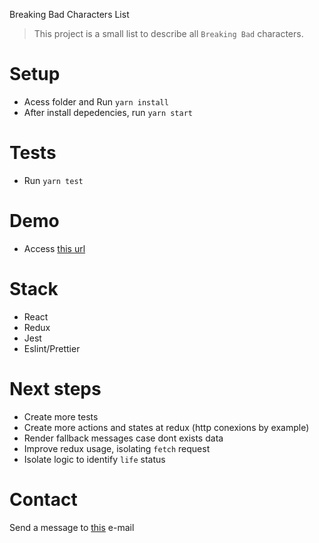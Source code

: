 Breaking Bad Characters List

> This project is a small list to describe all `Breaking Bad` characters.

# Setup

- Acess folder and Run `yarn install`
- After install depedencies, run `yarn start`

# Tests

- Run `yarn test`

# Demo

- Access [this url](https://breaking-bad-characters.netlify.com/)

# Stack

- React
- Redux
- Jest
- Eslint/Prettier

# Next steps

- Create more tests
- Create more actions and states at redux (http conexions by example)
- Render fallback messages case dont exists data
- Improve redux usage, isolating `fetch` request
- Isolate logic to identify `life` status

# Contact

Send a message to [this](yanmagale@gmail.com) e-mail
